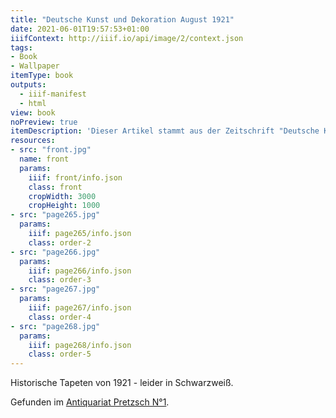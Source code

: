 ```yaml
---
title: "Deutsche Kunst und Dekoration August 1921"
date: 2021-06-01T19:57:53+01:00
iiifContext: http://iiif.io/api/image/2/context.json
tags:
- Book
- Wallpaper
itemType: book
outputs:
  - iiif-manifest
  - html
view: book
noPreview: true
itemDescription: 'Dieser Artikel stammt aus der Zeitschrift "Deutsche Kunst und Dekoration Illustrierte Monatshefte für moderne Malerei, Plastik, Architektur, Wohnungs-Kunst und künstlerische Frauenarbeiten", 24. Jahrgang, Heft 11, erschienen August 1921 bei der Verlagsanstalt Alexander Koch, Darmstadt. <a class="worldcat" href="http://www.worldcat.org/oclc/442388049">&nbsp;</a>'
resources:
- src: "front.jpg"
  name: front
  params:
    iiif: front/info.json
    class: front
    cropWidth: 3000
    cropHeight: 1000
- src: "page265.jpg"
  params:
    iiif: page265/info.json
    class: order-2
- src: "page266.jpg"
  params:
    iiif: page266/info.json
    class: order-3
- src: "page267.jpg"
  params:
    iiif: page267/info.json
    class: order-4
- src: "page268.jpg"
  params:
    iiif: page268/info.json
    class: order-5
---
```


Historische Tapeten von 1921 - leider in Schwarzweiß.
<!--more-->

<div class="source">Gefunden im <a href="https://antiquariat-pretzsch.de/">Antiquariat Pretzsch N°1</a>.</div>
